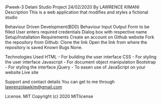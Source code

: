 iPweek-3
Delani Studio Project
24/02/2020
By LAWRENCE KIMANI
Description
This is a web application that modifies and styles a fictional studio

Behaviour Driven Development(BDD)
Behaviour	Input	Output
Form to be filled	User enters required credentials	Dialog box with respective name
Setup/Installation Requirements
Create an account on Github website
Fork the repository from Github:
Clone the link
Open the link from where the repository is saved
Known Bugs
None.

Technologies Used
HTML - For building the user interface
CSS - For styling the user interface
Javascript - For document object manipulation
Bootstrap - For styling the interface
jQuery - To easen use of JavaScript on your website
Live site


Support and contact details
You can get to me through lawrenzolawkim@gmail.com

License.
MIT Copyright (c) 2020 MITlicense